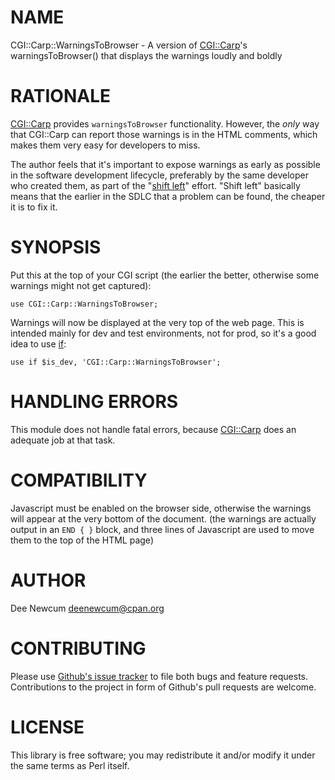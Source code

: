 # NAME

CGI::Carp::WarningsToBrowser - A version of [CGI::Carp](https://metacpan.org/pod/CGI%3A%3ACarp)'s warningsToBrowser()
that displays the warnings loudly and boldly

# RATIONALE

[CGI::Carp](https://metacpan.org/pod/CGI%3A%3ACarp) provides `warningsToBrowser` functionality. However, the _only_
way that CGI::Carp can report those warnings is in the HTML comments, which
makes them very easy for developers to miss.

The author feels that it's important to expose warnings as early as possible in
the software development lifecycle, preferably by the same developer who created
them, as part of the "[shift left](https://devopedia.org/shift-left)" effort.
"Shift left" basically means that the earlier in the SDLC that a problem can be
found, the cheaper it is to fix it.

# SYNOPSIS

Put this at the top of your CGI script (the earlier the better, otherwise some
warnings might not get captured):

    use CGI::Carp::WarningsToBrowser;

Warnings will now be displayed at the very top of the web page.  This is
intended mainly for dev and test environments, not for prod, so it's a good idea
to use [if](https://metacpan.org/pod/if):

    use if $is_dev, 'CGI::Carp::WarningsToBrowser';

# HANDLING ERRORS

This module does not handle fatal errors, because [CGI::Carp](https://metacpan.org/pod/CGI%3A%3ACarp) does an adequate
job at that task.

# COMPATIBILITY

Javascript must be enabled on the browser side, otherwise the warnings will
appear at the very bottom of the document. (the warnings are actually output in
an `END { }` block, and three lines of Javascript are used to move them to the
top of the HTML page)

# AUTHOR

Dee Newcum <deenewcum@cpan.org>

# CONTRIBUTING

Please use [Github's issue tracker](https://github.com/DeeNewcum/CGI-Carp-WarningsToBrowser/issues)
to file both bugs and feature requests. Contributions to the project in form of
Github's pull requests are welcome.

# LICENSE

This library is free software; you may redistribute it and/or modify it under
the same terms as Perl itself.
